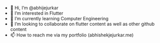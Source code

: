 - 👋 Hi, I’m @abhijejurkar
- 👀 I’m interested in Flutter
- 🌱 I’m currently learning Computer Engineering
- 💞️ I’m looking to collaborate on flutter content as well as other github content
- 📫 How to reach me via my portfolio (abhishekjejurkar.me)

<!---
abhijejurkar/abhijejurkar is a ✨ special ✨ repository because its `README.md` (this file) appears on your GitHub profile.
You can click the Preview link to take a look at your changes.
--->

